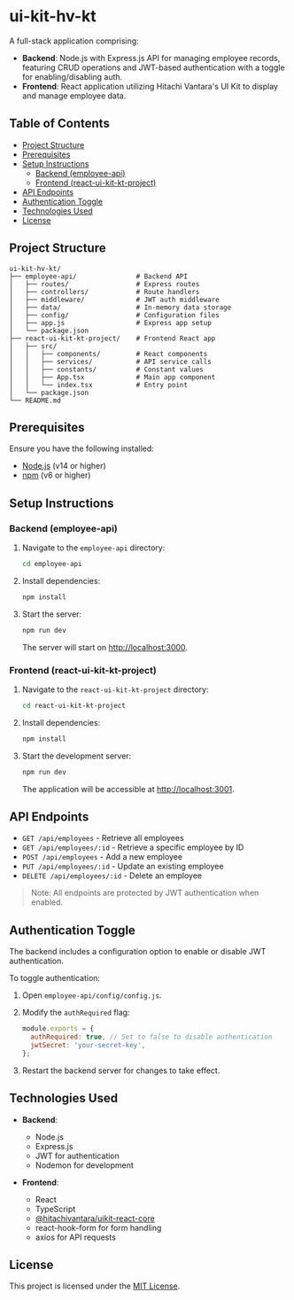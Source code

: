 # ui-kit-hv-kt

A full-stack application comprising:

- **Backend**: Node.js with Express.js API for managing employee records, featuring CRUD operations and JWT-based authentication with a toggle for enabling/disabling auth.
- **Frontend**: React application utilizing Hitachi Vantara's UI Kit to display and manage employee data.

## Table of Contents

- [Project Structure](#project-structure)
- [Prerequisites](#prerequisites)
- [Setup Instructions](#setup-instructions)
  - [Backend (employee-api)](#backend-employee-api)
  - [Frontend (react-ui-kit-kt-project)](#frontend-react-ui-kit-kt-project)
- [API Endpoints](#api-endpoints)
- [Authentication Toggle](#authentication-toggle)
- [Technologies Used](#technologies-used)
- [License](#license)

## Project Structure

```
ui-kit-hv-kt/
├── employee-api/               # Backend API
│   ├── routes/                 # Express routes
│   ├── controllers/            # Route handlers
│   ├── middleware/             # JWT auth middleware
│   ├── data/                   # In-memory data storage
│   ├── config/                 # Configuration files
│   ├── app.js                  # Express app setup
│   └── package.json
├── react-ui-kit-kt-project/    # Frontend React app
│   ├── src/
│   │   ├── components/         # React components
│   │   ├── services/           # API service calls
│   │   ├── constants/          # Constant values
│   │   ├── App.tsx             # Main app component
│   │   └── index.tsx           # Entry point
│   └── package.json
└── README.md
```

## Prerequisites

Ensure you have the following installed:

- [Node.js](https://nodejs.org/) (v14 or higher)
- [npm](https://www.npmjs.com/) (v6 or higher)

## Setup Instructions

### Backend (employee-api)

1. Navigate to the `employee-api` directory:

   ```bash
   cd employee-api
   ```

2. Install dependencies:

   ```bash
   npm install
   ```

3. Start the server:

   ```bash
   npm run dev
   ```

   The server will start on [http://localhost:3000](http://localhost:3000).

### Frontend (react-ui-kit-kt-project)

1. Navigate to the `react-ui-kit-kt-project` directory:

   ```bash
   cd react-ui-kit-kt-project
   ```

2. Install dependencies:

   ```bash
   npm install
   ```

3. Start the development server:

   ```bash
   npm run dev
   ```

   The application will be accessible at [http://localhost:3001](http://localhost:5173).

## API Endpoints

- `GET /api/employees` - Retrieve all employees
- `GET /api/employees/:id` - Retrieve a specific employee by ID
- `POST /api/employees` - Add a new employee
- `PUT /api/employees/:id` - Update an existing employee
- `DELETE /api/employees/:id` - Delete an employee

> Note: All endpoints are protected by JWT authentication when enabled.

## Authentication Toggle

The backend includes a configuration option to enable or disable JWT authentication.

To toggle authentication:

1. Open `employee-api/config/config.js`.
2. Modify the `authRequired` flag:

   ```javascript
   module.exports = {
     authRequired: true, // Set to false to disable authentication
     jwtSecret: 'your-secret-key',
   };
   ```

3. Restart the backend server for changes to take effect.

## Technologies Used

- **Backend**:
  - Node.js
  - Express.js
  - JWT for authentication
  - Nodemon for development

- **Frontend**:
  - React
  - TypeScript
  - [@hitachivantara/uikit-react-core](https://www.npmjs.com/package/@hitachivantara/uikit-react-core)
  - react-hook-form for form handling
  - axios for API requests

## License

This project is licensed under the [MIT License](LICENSE).
